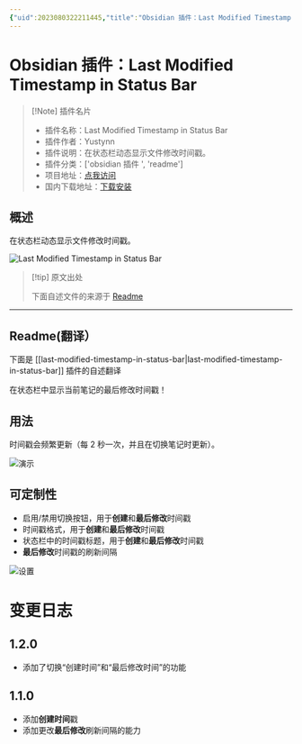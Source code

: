```yaml
---
{"uid":2023080322211445,"title":"Obsidian 插件：Last Modified Timestamp in Status Bar","tags":["obsidian插件","readme"],"description":"在状态栏动态显示文件修改时间戳。","author":"AI","type":"readme","draft":false,"editable":false,"modified":20230101000000,"dg-publish":true,"permalink":"/lake-of-knowledge/10-obsidian/obsidian/readme/last-modified-timestamp-in-status-bar-readme/","dgPassFrontmatter":true}
---
```



# Obsidian 插件：Last Modified Timestamp in Status Bar

> [!Note] 插件名片
> - 插件名称：Last Modified Timestamp in Status Bar
> - 插件作者：Yustynn
> - 插件说明：在状态栏动态显示文件修改时间戳。
> - 插件分类：['obsidian 插件 ', 'readme']
> - 项目地址：[点我访问](https://github.com/Yustynn/obsidian-last-modified-timestamp-in-status-bar)
> - 国内下载地址：[下载安装](https://pkmer.cn/products/plugin/pluginMarket/?last-modified-timestamp-in-status-bar)

## 概述

在状态栏动态显示文件修改时间戳。

![Last Modified Timestamp in Status Bar](https://cdn.pkmer.cn/covers/last-modified-timestamp-in-status-bar.png!pkmer)

> [!tip] 原文出处
>
>下面自述文件的来源于 [Readme](https://ghproxy.net/https://raw.githubusercontent.com/Yustynn/obsidian-last-modified-timestamp-in-status-bar/master/README.md)
>

---

## Readme(翻译）

下面是 [[last-modified-timestamp-in-status-bar\|last-modified-timestamp-in-status-bar]] 插件的自述翻译

在状态栏中显示当前笔记的最后修改时间戳！

## 用法

时间戳会频繁更新（每 2 秒一次，并且在切换笔记时更新）。

![演示](./img/demo.png)

## 可定制性

- 启用/禁用切换按钮，用于**创建**和**最后修改**时间戳
- 时间戳格式，用于**创建**和**最后修改**时间戳
- 状态栏中的时间戳标题，用于**创建**和**最后修改**时间戳
- **最后修改**时间戳的刷新间隔

![设置](./img/settings.png)

# 变更日志

## 1.2.0

- 添加了切换“创建时间”和“最后修改时间”的功能

## 1.1.0

- 添加**创建时间**戳
- 添加更改**最后修改**刷新间隔的能力



